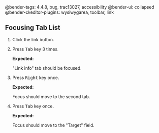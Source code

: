 @bender-tags: 4.4.8, bug, trac13027, accessibility
@bender-ui: collapsed
@bender-ckeditor-plugins: wysiwygarea, toolbar, link

## Focusing Tab List

1. Click the link button.
1. Press <kbd>Tab</kbd> key 3 times.

   **Expected:**

   &quot;Link info&quot; tab should be focused.

1. Press <kbd>Right</kbd> key once.

   **Expected:**

   Focus should move to the second tab.

1. Press <kbd>Tab</kbd> key once.

   **Expected:**

   Focus should move to the &quot;Target&quot; field.
